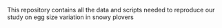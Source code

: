 This repository contains all the data and scripts needed to reproduce our study on egg size variation in snowy plovers